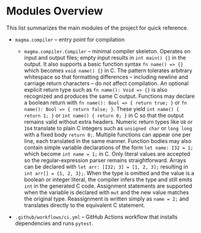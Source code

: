 # Modules Overview

This list summarizes the main modules of the project for quick reference.

- `magma.compiler` – entry point for compilation
  - `magma.compiler.Compiler` – minimal compiler skeleton. Operates on input and
    output files; empty input results in `int main() {}` in the output. It also
    supports a basic function syntax `fn name() => {}` which becomes
    `void name() {}` in C. The pattern tolerates arbitrary whitespace so that
    formatting differences – including newline and carriage return characters – do
    not affect compilation. An optional explicit
    return type such as `fn name(): Void => {}` is also recognized and produces
    the same C output. Functions may declare a boolean return with
    `fn name(): Bool => { return true; }` or `fn name(): Bool => { return false; }`.
    These yield `int name() { return 1; }` or `int name() { return 0; }` in C so
    that the output remains valid without extra headers. Numeric return types
    like `U8` or `I64` translate to plain C integers such as `unsigned char` or
    `long long` with a fixed body `return 0;`. Multiple functions can appear one
    per line, each translated in the same manner.
    Function bodies may also contain simple variable declarations of the form
    `let name: I32 = 1;` which become `int name = 1;` in C. Only literal values
    are accepted so the regular-expression parser remains straightforward.
    Arrays can be declared with `let arr: [I32; 3] = [1, 2, 3];` resulting in
    `int arr[] = {1, 2, 3};`.
    When the type is omitted and the value is a boolean or integer literal, the
    compiler infers the type and still emits `int` in the generated C code.
    Assignment statements are supported when the variable is declared with
    `mut` and the new value matches the original type.  Reassignment is written
    simply as `name = 2;` and translates directly to the equivalent C statement.

- `.github/workflows/ci.yml` – GitHub Actions workflow that installs dependencies and runs `pytest`.
